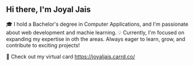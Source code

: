 ## Hi there, I'm Joyal Jais

<!--
**joyaljais/joyaljais** is a ✨ _special_ ✨ repository because its `README.md` (this file) appears on your GitHub profile.

Here are some ideas to get you started:

- 🔭 I’m currently working on ...
- 🌱 I’m currently learning ...
- 👯 I’m looking to collaborate on ...
- 🤔 I’m looking for help with ...
- 💬 Ask me about ...
- 📫 How to reach me: ...
- 😄 Pronouns: ...
- ⚡ Fun fact: ...
-->

🎓 I hold a Bachelor's degree in Computer Applications, and I'm passionate about web development and machie learning. 
💡 Currently, I'm focused on expanding my expertise in oth the areas. Always eager to learn, grow, and contribute to exciting projects!

📇 Check out my virtual card https://joyaljais.carrd.co/
